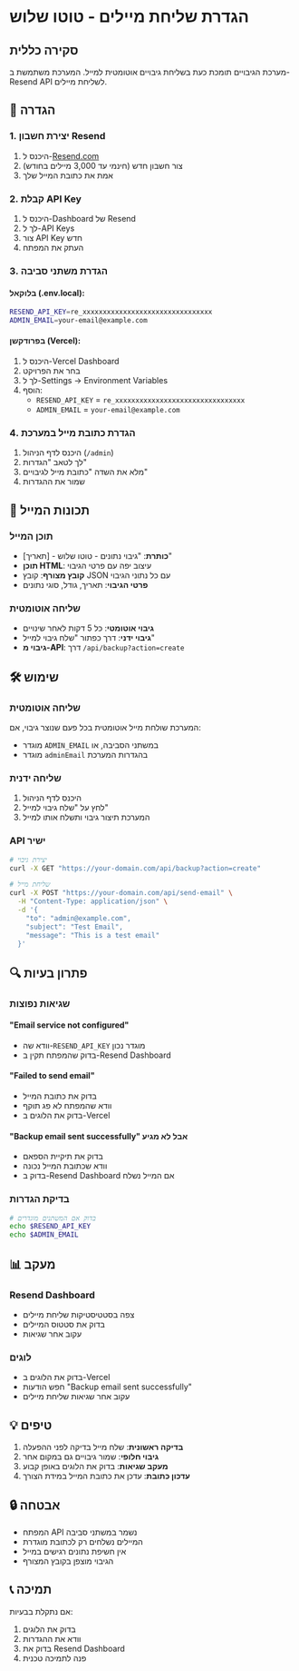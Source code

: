 # הגדרת שליחת מיילים - טוטו שלוש

## סקירה כללית

מערכת הגיבויים תומכת כעת בשליחת גיבויים אוטומטית למייל. המערכת משתמשת ב-Resend API לשליחת מיילים.

## 🔧 הגדרה

### 1. יצירת חשבון Resend

1. היכנס ל-[Resend.com](https://resend.com)
2. צור חשבון חדש (חינמי עד 3,000 מיילים בחודש)
3. אמת את כתובת המייל שלך

### 2. קבלת API Key

1. היכנס ל-Dashboard של Resend
2. לך ל-API Keys
3. צור API Key חדש
4. העתק את המפתח

### 3. הגדרת משתני סביבה

#### בלוקאל (.env.local):
```bash
RESEND_API_KEY=re_xxxxxxxxxxxxxxxxxxxxxxxxxxxxxxxx
ADMIN_EMAIL=your-email@example.com
```

#### בפרודקשן (Vercel):
1. היכנס ל-Vercel Dashboard
2. בחר את הפרויקט
3. לך ל-Settings → Environment Variables
4. הוסף:
   - `RESEND_API_KEY` = `re_xxxxxxxxxxxxxxxxxxxxxxxxxxxxxxxx`
   - `ADMIN_EMAIL` = `your-email@example.com`

### 4. הגדרת כתובת מייל במערכת

1. היכנס לדף הניהול (`/admin`)
2. לך לטאב "הגדרות"
3. מלא את השדה "כתובת מייל לגיבויים"
4. שמור את ההגדרות

## 📧 תכונות המייל

### תוכן המייל
- **כותרת**: "גיבוי נתונים - טוטו שלוש - [תאריך]"
- **תוכן HTML**: עיצוב יפה עם פרטי הגיבוי
- **קובץ מצורף**: קובץ JSON עם כל נתוני הגיבוי
- **פרטי הגיבוי**: תאריך, גודל, סוגי נתונים

### שליחה אוטומטית
- **גיבוי אוטומטי**: כל 5 דקות לאחר שינויים
- **גיבוי ידני**: דרך כפתור "שלח גיבוי למייל"
- **גיבוי מ-API**: דרך `/api/backup?action=create`

## 🛠️ שימוש

### שליחה אוטומטית
המערכת שולחת מייל אוטומטית בכל פעם שנוצר גיבוי, אם:
- מוגדר `ADMIN_EMAIL` במשתני הסביבה, או
- מוגדר `adminEmail` בהגדרות המערכת

### שליחה ידנית
1. היכנס לדף הניהול
2. לחץ על "שלח גיבוי למייל"
3. המערכת תיצור גיבוי ותשלח אותו למייל

### API ישיר
```bash
# יצירת גיבוי
curl -X GET "https://your-domain.com/api/backup?action=create"

# שליחת מייל
curl -X POST "https://your-domain.com/api/send-email" \
  -H "Content-Type: application/json" \
  -d '{
    "to": "admin@example.com",
    "subject": "Test Email",
    "message": "This is a test email"
  }'
```

## 🔍 פתרון בעיות

### שגיאות נפוצות

#### "Email service not configured"
- וודא שה-`RESEND_API_KEY` מוגדר נכון
- בדוק שהמפתח תקין ב-Resend Dashboard

#### "Failed to send email"
- בדוק את כתובת המייל
- וודא שהמפתח לא פג תוקף
- בדוק את הלוגים ב-Vercel

#### "Backup email sent successfully" אבל לא מגיע
- בדוק את תיקיית הספאם
- וודא שכתובת המייל נכונה
- בדוק ב-Resend Dashboard אם המייל נשלח

### בדיקת הגדרות
```bash
# בדוק אם המשתנים מוגדרים
echo $RESEND_API_KEY
echo $ADMIN_EMAIL
```

## 📊 מעקב

### Resend Dashboard
- צפה בסטטיסטיקות שליחת מיילים
- בדוק את סטטוס המיילים
- עקוב אחר שגיאות

### לוגים
- בדוק את הלוגים ב-Vercel
- חפש הודעות "Backup email sent successfully"
- עקוב אחר שגיאות שליחת מיילים

## 💡 טיפים

1. **בדיקה ראשונית**: שלח מייל בדיקה לפני ההפעלה
2. **גיבוי חלופי**: שמור גיבויים גם במקום אחר
3. **מעקב שגיאות**: בדוק את הלוגים באופן קבוע
4. **עדכון כתובת**: עדכן את כתובת המייל במידת הצורך

## 🔒 אבטחה

- המפתח API נשמר במשתני סביבה
- המיילים נשלחים רק לכתובת מוגדרת
- אין חשיפת נתונים רגישים במייל
- הגיבוי מוצפן בקובץ המצורף

## 📞 תמיכה

אם נתקלת בבעיות:
1. בדוק את הלוגים
2. וודא את ההגדרות
3. בדוק את Resend Dashboard
4. פנה לתמיכה טכנית
